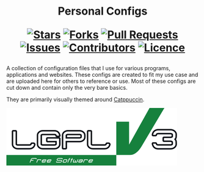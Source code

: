 <h1 align="center">
  Personal Configs
  
  [![Stars](https://img.shields.io/github/stars/DeclanChidlow/PersonalConfigs?style=flat-square&logoColor=white)](https://github.com/DeclanChidlow/Template/stargazers)
  [![Forks](https://img.shields.io/github/forks/DeclanChidlow/PersonalConfigs?style=flat-square&logoColor=white)](https://github.com/DeclanChidlow/Template/network/members)
  [![Pull Requests](https://img.shields.io/github/issues-pr/DeclanChidlow/PersonalConfigs?style=flat-square&logoColor=white)](https://github.com/DeclanChidlow/Template/pulls)
  [![Issues](https://img.shields.io/github/issues/DeclanChidlow/PersonalConfigs?style=flat-square&logoColor=white)](https://github.com/DeclanChidlow/Template/issues)
  [![Contributors](https://img.shields.io/github/contributors/PersonalConfigs/Template?style=flat-square&logoColor=white)](https://github.com/DeclanChidlow/PersonalConfigs/graphs/contributors)
  [![Licence](https://img.shields.io/github/license/DeclanChidlow/PersonalConfigs?style=flat-square&logoColor=white)](https://github.com/DeclanChidlow/PersonalConfigs/blob/main/LICENCE)
</h1>

A collection of configuration files that I use for various programs, applications and websites. These configs are created to fit my use case and are uploaded here for others to reference or use. Most of these configs are cut down and contain only the very bare basics.

They are primarily visually themed around [Catppuccin](https://github.com/catppuccin/catppuccin).

![LGPLv3 Badge](/README_RESOURCES/LGPLv3%20Logo.svg)

